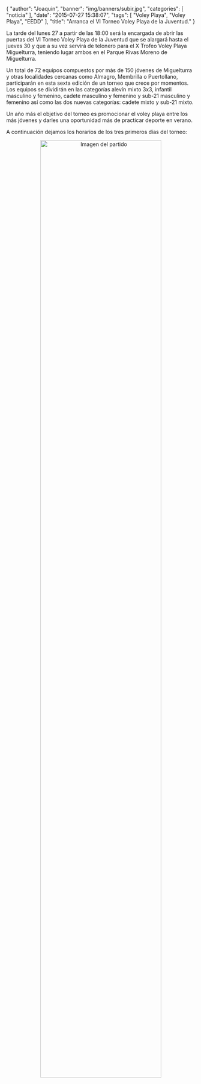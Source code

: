 {
  "author": "Joaquín", 
  "banner": "img/banners/subir.jpg", 
  "categories": [
    "noticia"
  ], 
  "date": "2015-07-27 15:38:07", 
  "tags": [
    "Voley Playa", 
    "Voley Playa", 
    "EEDD"
  ], 
  "title": "Arranca el VI Torneo Voley Playa de la Juventud."
}

La tarde del lunes 27 a partir de las 18:00 será la encargada de abrir las puertas del VI Torneo Voley Playa de la Juventud que se alargará hasta el jueves 30 y que a su vez servirá de telonero para el X Trofeo Voley Playa Miguelturra, teniendo lugar ambos en el Parque Rivas Moreno de Miguelturra.

Un total de 72 equipos compuestos por más de 150 jóvenes de Miguelturra y otras localidades cercanas como Almagro, Membrilla o Puertollano, participarán en esta sexta edición de un torneo que crece por momentos. Los equipos se dividirán en las categorías alevín mixto 3x3, infantil masculino y femenino, cadete masculino y femenino y sub-21 masculino y femenino así como las dos nuevas categorías: cadete mixto y sub-21 mixto.

Un año más el objetivo del torneo es promocionar el voley playa entre los más jóvenes y darles una oportunidad más de practicar deporte en verano.

A continuación dejamos los horarios de los tres primeros días del torneo:

<center>
<a target="_new" href="http://www.advmiguelturra.org/img/banners/subir.jpg"> 
<img alt="Imagen del partido" width="80%" align="center" src="http://www.advmiguelturra.org/img/banners/subir.jpg"/> </a> </center>


